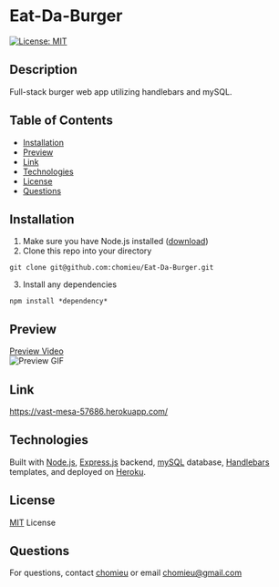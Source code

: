 # Eat-Da-Burger
[![License: MIT](https://img.shields.io/badge/License-MIT-yellow.svg)](https://choosealicense.com/licenses/mit/)
        
## Description
Full-stack burger web app utilizing handlebars and mySQL.
   
## Table of Contents
* [Installation](#installation)
* [Preview](#preview)
* [Link](#link)
* [Technologies](#technologies)
* [License](#license)
* [Questions](#questions)
        
## Installation
1. Make sure you have Node.js installed ([download](https://nodejs.org/en/))
2. Clone this repo into your directory
```
git clone git@github.com:chomieu/Eat-Da-Burger.git
```
3. Install any dependencies
```
npm install *dependency*
```

## Preview
[Preview Video](https://drive.google.com/file/d/1YGvEXCyYPByA85qa1dcprnXvhvHni2P8/view)</br>
![Preview GIF](./public/assets/img/preview.gif)

## Link
<https://vast-mesa-57686.herokuapp.com/>

## Technologies
Built with [Node.js](https://nodejs.org/en/), [Express.js](https://expressjs.com) backend, [mySQL](https://www.mysql.com) database, [Handlebars](https://handlebarsjs.com) templates, and deployed on [Heroku](https://devcenter.heroku.com/).

## License
[MIT](./LICENSE) License

## Questions
For questions, contact [chomieu](https://github.com/chomieu) or email chomieu@gmail.com
